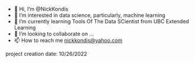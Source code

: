 - 👋 Hi, I’m @NickKondis
- 👀 I’m interested in data science, particularly, machine learning
- 🌱 I’m currently learning Tools Of The Data SCientist from UBC Extended Learning
- 💞️ I’m looking to collaborate on ...
- 📫 How to reach me nickkondis@yahoo.com

<!---
NickKondis/NickKondis is a ✨ special ✨ repository because its `README.md` (this file) appears on your GitHub profile.
You can click the Preview link to take a look at your changes.
--->
project creation date: 10/26/2022
